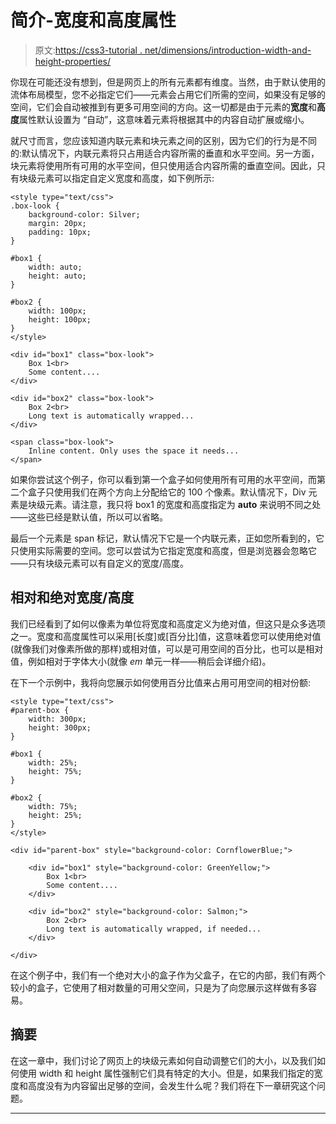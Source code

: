 # 简介-宽度和高度属性

> 原文:[https://css3-tutorial . net/dimensions/introduction-width-and-height-properties/](https://css3-tutorial.net/dimensions/introduction-width-and-height-properties/)

你现在可能还没有想到，但是网页上的所有元素都有维度。当然，由于默认使用的流体布局模型，您不必指定它们——元素会占用它们所需的空间，如果没有足够的空间，它们会自动被推到有更多可用空间的方向。这一切都是由于元素的**宽度**和**高度**属性默认设置为 “自动”，这意味着元素将根据其中的内容自动扩展或缩小。

就尺寸而言，您应该知道内联元素和块元素之间的区别，因为它们的行为是不同的:默认情况下，内联元素将只占用适合内容所需的垂直和水平空间。另一方面，块元素将使用所有可用的水平空间，但只使用适合内容所需的垂直空间。因此，只有块级元素可以指定自定义宽度和高度，如下例所示:

```
<style type="text/css">
.box-look {
	background-color: Silver;
	margin: 20px;
	padding: 10px;
}

#box1 {
	width: auto;
	height: auto;
}

#box2 {
	width: 100px;
	height: 100px;
}
</style>

<div id="box1" class="box-look">
	Box 1<br>
	Some content....
</div>

<div id="box2" class="box-look">
	Box 2<br>
	Long text is automatically wrapped...
</div>

<span class="box-look">
	Inline content. Only uses the space it needs...
</span>
```

如果你尝试这个例子，你可以看到第一个盒子如何使用所有可用的水平空间，而第二个盒子只使用我们在两个方向上分配给它的 100 个像素。默认情况下，Div 元素是块级元素。请注意，我只将 box1 的宽度和高度指定为 **auto** 来说明不同之处——这些已经是默认值，所以可以省略。

最后一个元素是 span 标记，默认情况下它是一个内联元素，正如您所看到的，它只使用实际需要的空间。您可以尝试为它指定宽度和高度，但是浏览器会忽略它——只有块级元素可以有自定义的宽度/高度。

## 相对和绝对宽度/高度

<input type="hidden" name="IL_IN_ARTICLE">

我们已经看到了如何以像素为单位将宽度和高度定义为绝对值，但这只是众多选项之一。宽度和高度属性可以采用[长度]或[百分比]值，这意味着您可以使用绝对值(就像我们对像素所做的那样)或相对值，可以是可用空间的百分比，也可以是相对值，例如相对于字体大小(就像 *em* 单元一样——稍后会详细介绍)。

在下一个示例中，我将向您展示如何使用百分比值来占用可用空间的相对份额:

```
<style type="text/css">
#parent-box {
	width: 300px;
	height: 300px;
}

#box1 {
	width: 25%;
	height: 75%;
}

#box2 {
	width: 75%;
	height: 25%;
}
</style>

<div id="parent-box" style="background-color: CornflowerBlue;">

	<div id="box1" style="background-color: GreenYellow;">
		Box 1<br>
		Some content....
	</div>

	<div id="box2" style="background-color: Salmon;">
		Box 2<br>
		Long text is automatically wrapped, if needed...
	</div>

</div>
```

在这个例子中，我们有一个绝对大小的盒子作为父盒子，在它的内部，我们有两个较小的盒子，它使用了相对数量的可用父空间，只是为了向您展示这样做有多容易。

## 摘要

在这一章中，我们讨论了网页上的块级元素如何自动调整它们的大小，以及我们如何使用 width 和 height 属性强制它们具有特定的大小。但是，如果我们指定的宽度和高度没有为内容留出足够的空间，会发生什么呢？我们将在下一章研究这个问题。

* * *
